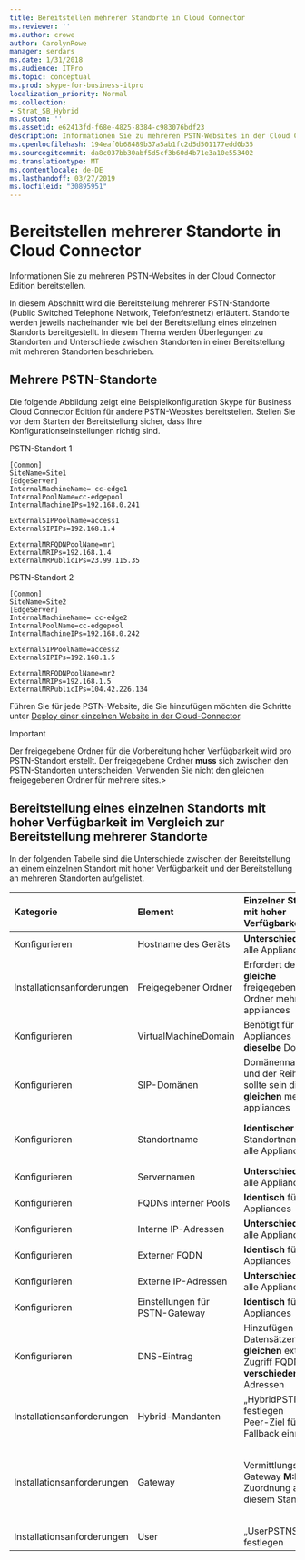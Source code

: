 ```yaml
---
title: Bereitstellen mehrerer Standorte in Cloud Connector
ms.reviewer: ''
ms.author: crowe
author: CarolynRowe
manager: serdars
ms.date: 1/31/2018
ms.audience: ITPro
ms.topic: conceptual
ms.prod: skype-for-business-itpro
localization_priority: Normal
ms.collection:
- Strat_SB_Hybrid
ms.custom: ''
ms.assetid: e62413fd-f68e-4825-8384-c983076bdf23
description: Informationen Sie zu mehreren PSTN-Websites in der Cloud Connector Edition bereitstellen.
ms.openlocfilehash: 194eaf0b68489b37a5ab1fc2d5d501177edd0b35
ms.sourcegitcommit: da8c037bb30abf5d5cf3b60d4b71e3a10e553402
ms.translationtype: MT
ms.contentlocale: de-DE
ms.lasthandoff: 03/27/2019
ms.locfileid: "30895951"
---
```

# <a name="deploy-multiple-sites-in-cloud-connector"></a>Bereitstellen mehrerer Standorte in Cloud Connector
 
Informationen Sie zu mehreren PSTN-Websites in der Cloud Connector Edition bereitstellen.
  
In diesem Abschnitt wird die Bereitstellung mehrerer PSTN-Standorte (Public Switched Telephone Network, Telefonfestnetz) erläutert. Standorte werden jeweils nacheinander wie bei der Bereitstellung eines einzelnen Standorts bereitgestellt. In diesem Thema werden Überlegungen zu Standorten und Unterschiede zwischen Standorten in einer Bereitstellung mit mehreren Standorten beschrieben.  
  
## <a name="multiple-public-switched-telephone-network-pstn-sites"></a>Mehrere PSTN-Standorte

Die folgende Abbildung zeigt eine Beispielkonfiguration Skype für Business Cloud Connector Edition für andere PSTN-Websites bereitstellen. Stellen Sie vor dem Starten der Bereitstellung sicher, dass Ihre Konfigurationseinstellungen richtig sind.
  
PSTN-Standort 1
  
```
[Common]
SiteName=Site1
[EdgeServer]
InternalMachineName= cc-edge1
InternalPoolName=cc-edgepool
InternalMachineIPs=192.168.0.241

ExternalSIPPoolName=access1
ExternalSIPIPs=192.168.1.4

ExternalMRFQDNPoolName=mr1
ExternalMRIPs=192.168.1.4
ExternalMRPublicIPs=23.99.115.35
```

PSTN-Standort 2
  
```
[Common]
SiteName=Site2
[EdgeServer]
InternalMachineName= cc-edge2
InternalPoolName=cc-edgepool
InternalMachineIPs=192.168.0.242

ExternalSIPPoolName=access2
ExternalSIPIPs=192.168.1.5

ExternalMRFQDNPoolName=mr2
ExternalMRIPs=192.168.1.5
ExternalMRPublicIPs=104.42.226.134
```

Führen Sie für jede PSTN-Website, die Sie hinzufügen möchten die Schritte unter [Deploy einer einzelnen Website in der Cloud-Connector](deploy-a-single-site-in-cloud-connector.md).
  
> [!IMPORTANT]
> Der freigegebene Ordner für die Vorbereitung hoher Verfügbarkeit wird pro PSTN-Standort erstellt. Der freigegebene Ordner **muss** sich zwischen den PSTN-Standorten unterscheiden. Verwenden Sie nicht den gleichen freigegebenen Ordner für mehrere sites.> 
  
## <a name="single-site-with-high-availability-ha-compared-to-multi-site-deployments"></a>Bereitstellung eines einzelnen Standorts mit hoher Verfügbarkeit im Vergleich zur Bereitstellung mehrerer Standorte
<a name="BKMK_SingleSitecomparedtomulti-site"> </a>

In der folgenden Tabelle sind die Unterschiede zwischen der Bereitstellung an einem einzelnen Standort mit hoher Verfügbarkeit und der Bereitstellung an mehreren Standorten aufgelistet.
  
|**Kategorie**|**Element**|**Einzelner Standort mit hoher Verfügbarkeit**|**Mehrere Standorte**|
|:-----|:-----|:-----|:-----|
|Konfigurieren  <br/> |Hostname des Geräts <br/> |**Unterschiedlich** für alle Appliances <br/> |**Unterschiedlich** für alle PSTN-Standorte <br/> |
|Installationsanforderungen  <br/> |Freigegebener Ordner  <br/> |Erfordert den **gleiche** freigegebenen Ordner mehreren appliances <br/> |Benötigt für jede Appliance einen **unterschiedlichen** freigegebenen Ordner. <br/> |
|Konfigurieren  <br/> |VirtualMachineDomain  <br/> |Benötigt für alle Appliances **dieselbe** Domäne. <br/> |Benötigt **dieselbe** Domäne für alle PSTN-Standorte <br/> |
|Konfigurieren  <br/> |SIP-Domänen  <br/> |Domänennamen und der Reihenfolge sollte sein die **gleichen** mehreren appliances <br/> |Domänennamen und der Reihenfolge sollte sein die **gleichen** PSTN-websiteübergreifenden <br/> |
|Konfigurieren  <br/> |Standortname  <br/> |**Identischer** Standortname für alle Appliances <br/> |**Unterschiedlicher** Standortname für jeden einzelnen PSTN-Standort <br/> |
|Konfigurieren  <br/> |Servernamen  <br/> |**Unterschiedlich** für alle Appliances <br/> |**Unterschiedlich** für alle PSTN-Standorte <br/> |
|Konfigurieren  <br/> |FQDNs interner Pools  <br/> |**Identisch** für alle Appliances <br/> |**Identisch** für alle PSTN-Standorte <br/> |
|Konfigurieren  <br/> |Interne IP-Adressen  <br/> |**Unterschiedlich** für alle Appliances <br/> |**Unterschiedlich** für alle PSTN-Standorte <br/> |
|Konfigurieren  <br/> |Externer FQDN  <br/> |**Identisch** für alle Appliances <br/> |**Unterschiedlich** für alle PSTN-Standorte <br/> |
|Konfigurieren  <br/> |Externe IP-Adressen  <br/> |**Unterschiedlich** für alle Appliances <br/> |**Unterschiedlich** für alle PSTN-Standorte <br/> |
|Konfigurieren  <br/> |Einstellungen für PSTN-Gateway  <br/> |**Identisch** für alle Appliances <br/> |**Unterschiedlich** für alle PSTN-Standorte <br/> |
|Konfigurieren  <br/> |DNS-Eintrag  <br/> |Hinzufügen von Datensätzen mit der **gleichen** externen Zugriff FQDNs und **verschiedene** IP-Adressen <br/> |Datensätze mit **unterschiedlichen** FQDNs für externen Zugriff und **unterschiedlichen** IP-Adressen hinzufügen <br/> |
|Installationsanforderungen  <br/> |Hybrid-Mandanten  <br/> |„HybridPSTNSite“ festlegen  <br/> Peer-Ziel für Fallback einrichten  <br/> |„HybridPSTNSite“ festlegen  <br/> Peer-Ziel für Fallback einrichten  <br/> |
|Installationsanforderungen  <br/> |Gateway  <br/> |Vermittlungsserver-Gateway **M:N**-Zuordnung an diesem Standort <br/> |PSTN-Gateways an den einzelnen PSTN-Standorten sollten nur Verbindungen mit Vermittlungsservern am gleichen Standort herstellen.  <br/> |
|Installationsanforderungen  <br/> |User  <br/> |„UserPSTNSettings“ festlegen  <br/> |„UserPSTNSettings“ festlegen  <br/> |
   

